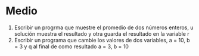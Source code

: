 # Medio
1. Escribir un progrma que muestre el promedio de dos números enteros, u solución muestra el resultado y otra guarda el resultado en la variable r
2. Escribir un programa que cambie los valores de dos variables, a = 10, b = 3 y q al final de como resultado a = 3, b = 10 
